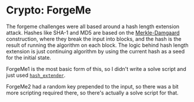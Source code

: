 # Crypto: ForgeMe

The forgeme challenges were all based around a hash length extension attack. Hashes like SHA-1 and MD5 are based on the [Merkle-Damgaard](https://en.wikipedia.org/wiki/Merkle%E2%80%93Damg%C3%A5rd_construction) construction, where they break the input into blocks, and the hash is the result of running the algorithm on each block. The logic behind hash length extension is just continuing algorithm by using the current hash as a seed for the initial state.

ForgeMe1 is the most basic form of this, so I didn't write a solve script and just used [`hash_extender`](https://github.com/iagox86/hash_extender).

ForgeMe2 had a random key prepended to the input, so there was a bit more scripting required there, so there's actually a solve script for that.